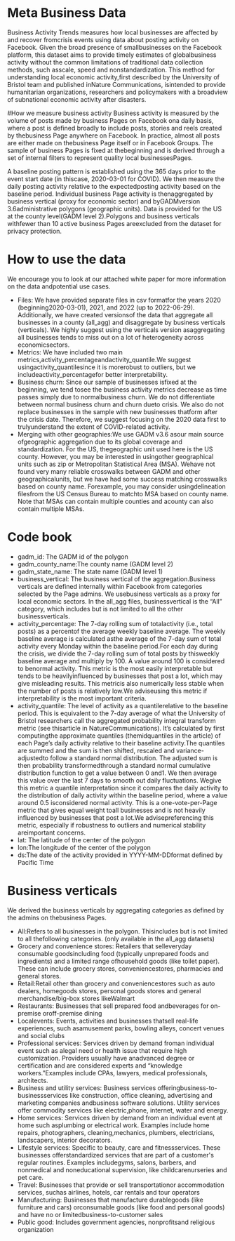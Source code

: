 
# Meta Business Data
Business Activity Trends measures how local businesses are affected by and recover fromcrisis events using data about posting activity on Facebook. Given the broad presence of smallbusinesses on the Facebook platform, this dataset aims to provide timely estimates of globalbusiness activity without the common limitations of traditional data collection methods, such asscale, speed and nonstandardization. This method for understanding local economic activity,first described by the University of Bristol team and published inNature Communications, isintended to provide humanitarian organizations, researchers and policymakers with a broadview of subnational economic activity after disasters.

#How we measure business activity
Business activity is measured by the volume of posts made by business Pages on Facebook ona daily basis, where a post is defined broadly to include posts, stories and reels created by thebusiness Page anywhere on Facebook. In practice, almost all posts are either made on thebusiness Page itself or in Facebook Groups. The sample of business Pages is fixed at thebeginning and is derived through a set of internal filters to represent quality local businessesPages.

A baseline posting pattern is established using the 365 days prior to the event start date (in thiscase, 2020-03-01 for COVID). We then measure the daily posting activity relative to the expectedposting activity based on the baseline period. Individual business Page activity is thenaggregated by business vertical (proxy for economic sector) and byGADMversion 3.6administrative polygons (geographic units). Data is provided for the US at the county level(GADM level 2).Polygons and business verticals withfewer than 10 active business Pages areexcluded from the dataset for privacy protection.

# How to use the data
We encourage you to look at our attached white paper for more information on the data andpotential use cases.
- Files: We have provided separate files in csv formatfor the years 2020 (beginning2020-03-01), 2021, and 2022 (up to 2022-06-29). Additionally, we have created versionsof the data that aggregate all businesses in a county (all_agg) and disaggregate by
business verticals (verticals). We highly suggest using the verticals version asaggregating all businesses tends to miss out on a lot of heterogeneity across economicsectors.
- Metrics: We have included two main metrics,activity_percentageandactivity_quantile.We suggest usingactivity_quantilesince it is morerobust to outliers, but we includeactivity_percentagefor better interpretability.
- Business churn: Since our sample of businesses isfixed at the beginning, we tend tosee the business activity metrics decrease as time passes simply due to normalbusiness churn. We do not differentiate between normal business churn and churn dueto crisis. We also do not replace businesses in the sample with new businesses thatform after the crisis date. Therefore, we suggest focusing on the 2020 data first to trulyunderstand the extent of COVID-related activity.
- Merging with other geographies:We use GADM v3.6 asour main source ofgeographic aggregation due to its global coverage and standardization. For the US, thegeographic unit used here is the US county. However, you may be interested in usingother geographical units such as zip 
or Metropolitan Statistical Area (MSA). Wehave not found very many reliable crosswalks between GADM and other geographicalunits, but we have had some success matching crosswalks based on county name. Forexample, you may consider usingdelineation filesfrom the US Census Bureau to matchto MSA based on county name. Note that MSAs can contain multiple counties and acounty can also contain multiple MSAs.

# Code book
- gadm_id: The GADM id of the polygon
- gadm_county_name:The county name (GADM level 2)
- gadm_state_name: The state name (GADM level 1)
- business_vertical: The business vertical of the aggregation.Business verticals are defined internally within Facebook from categories selected by the Page admins. We usebusiness verticals as a proxy for local economic sectors. In the all_agg files, businessvertical is the “All” category, which includes but is not limited to all the other businessverticals.
- activity_percentage: The 7-day rolling sum of totalactivity (i.e., total posts) as a percentof the average weekly baseline average. The weekly baseline average is calculated asthe average of the 7-day sum of total activity every Monday within the baseline period.For each day during the crisis, we divide the 7-day rolling sum of total posts by thisweekly baseline average and multiply by 100. A value around 100 is considered to benormal activity. This metric is the most easily interpretable but tends to be heavilyinfluenced by businesses that post a lot, which may give misleading results. This metricis also numerically less stable when the number of posts is relatively low.We adviseusing this metric if interpretability is the most important criteria.
- activity_quantile: The level of activity as a quantilerelative to the baseline period. 
This is equivalent to the 7-day average of what the University of Bristol researchers call the aggregated probability integral transform metric (see thisarticle in NatureCommunications). It’s calculated by first computingthe approximate quantiles (themidquantiles in the article) of each Page’s daily activity relative to their baseline activity.The quantiles are summed and the sum is then shifted, rescaled and variance-adjustedto follow a standard normal distribution. The adjusted sum is then probability transformedthrough a standard normal cumulative distribution function to get a value between 0 and1. We then average this value over the last 7 days to smooth out daily fluctuations. Wegive this metric a quantile interpretation since it compares the daily activity to the distribution of daily activity within the baseline period, where a value around 0.5 isconsidered normal activity. This is a one-vote-per-Page metric that gives equal weight toall businesses and is not heavily influenced by businesses that post a lot.We advisepreferencing this metric, especially if robustness to outliers and numerical stability areimportant concerns.
- lat: The latitude of the center of the polygon
- lon:The longitude of the center of the polygon
- ds:The date of the activity provided in YYYY-MM-DDformat defined by Pacific Time

# Business verticals

We derived the business verticals by aggregating categories as defined by the admins on thebusiness Pages.
- All:Refers to all businesses in the polygon. Thisincludes but is not limited to all thefollowing categories. (only available in the all_agg datasets)
- Grocery and convenience stores: Retailers that selleveryday consumable goodsincluding food (typically unprepared foods and ingredients) and a limited range ofhousehold goods (like toilet paper). These can include grocery stores, conveniencestores, pharmacies and general stores.
- Retail:Retail other than grocery and conveniencestores such as auto dealers, homegoods stores, personal goods stores and general merchandise/big-box stores likeWalmart
- Restaurants: Businesses that sell prepared food andbeverages for on-premise oroff-premise dining
- Localevents: Events, activities and businesses thatsell real-life experiences, such asamusement parks, bowling alleys, concert venues and social clubs
- Professional services: Services driven by demand froman individual event such as alegal need or health issue that require high customization. Providers usually have anadvanced degree or certification and are considered experts and “knowledge workers.”Examples include CPAs, lawyers, medical professionals, architects.
- Business and utility services: Business services offeringbusiness-to-businessservices like construction, office cleaning, advertising and marketing companies andbusiness software solutions. Utility services offer commodity services like electric,phone, internet, water and energy.
- Home services: Services driven by demand from an individual event at home such asplumbing or electrical work. Examples include home repairs, photographers, cleaning,mechanics, plumbers, electricians, landscapers, interior decorators.
- Lifestyle services: Specific to beauty, care and fitnessservices. These businesses offerstandardized services that are part of a customer's regular routines. Examples includegyms, salons, barbers, and nonmedical and noneducational supervision, like childcarenurseries and pet care.
- Travel: Businesses that provide or sell transportationor accommodation services, suchas airlines, hotels, car rentals and tour operators
- Manufacturing: Businesses that manufacture durablegoods (like furniture and cars) orconsumable goods (like food and personal goods) and have no or limitedbusiness-to-customer sales
- Public good: Includes government agencies, nonprofitsand religious organization
